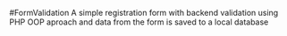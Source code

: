 #FormValidation
A simple registration form with backend validation using PHP OOP aproach and data from the form is saved to a local database